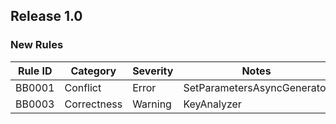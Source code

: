 ﻿## Release 1.0

### New Rules
Rule ID | Category | Severity | Notes
--------|----------|----------|--------------------
BB0001 | Conflict | Error | SetParametersAsyncGenerator
BB0003 | Correctness | Warning | KeyAnalyzer